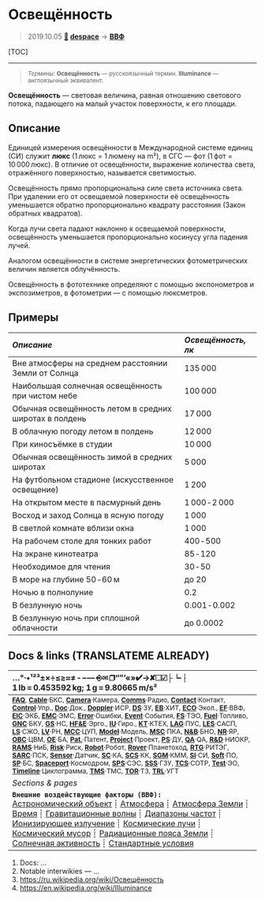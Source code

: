 # Освещённость
> 2019.10.05 **[🚀](../index/index.md) [despace](index.md)** → **[ВВФ](ef.md)**

[TOC]

---

> <small>*Термины:* **Освещённость** — русскоязычный термин. **Illuminance** — англоязычный эквивалент.</small>

**Освещённость** — световая величина, равная отношению светового потока, падающего на малый участок поверхности, к его площади.



## Описание
Единицей измерения освещённости в Международной системе единиц (СИ) служит **люкс** (1 люкс = 1 люмену на m²), в СГС — фот (1 фот = 10 000 люкс). В отличие от освещённости, выражение количества света, отражённого поверхностью, называется светимостью.

Освещённость прямо пропорциональна силе света источника света. При удалении его от освещаемой поверхности её освещённость уменьшается обратно пропорционально квадрату расстояния (Закон обратных квадратов).

Когда лучи света падают наклонно к освещаемой поверхности, освещённость уменьшается пропорционально косинусу угла падения лучей.

Аналогом освещённости в системе энергетических фотометрических величин является облучённость.

Освещённость в фототехнике определяют с помощью экспонометров и экспозиметров, в фотометрии — с помощью люксметров.



## Примеры
|*Описание*|*Освещённость, лк*|
|:--|:--|
| Вне атмосферы на среднем расстоянии Земли от Солнца | 135 000 |
| Наибольшая солнечная освещённость при чистом небе | 100 000 |
| Обычная освещённость летом в средних широтах в полдень | 17 000 |
| В облачную погоду летом в полдень | 12 000 |
| При киносъёмке в студии | 10 000 |
| Обычная освещённость зимой в средних широтах | 5 000 |
| На футбольном стадионе (искусственное освещение) | 1 200 |
| На открытом месте в пасмурный день | 1 000 ‑ 2 000 |
| Восход и заход Солнца в ясную погоду | 1 000 |
| В светлой комнате вблизи окна | 1 000 |
| На рабочем столе для тонких работ | 400 ‑ 500 |
| На экране кинотеатра | 85 ‑ 120 |
| Необходимое для чтения | 30 ‑ 50 |
| В море на глубине 50 ‑ 60 м | до 20 |
| Ночью в полнолуние | 0.2 |
| В безлунную ночь | 0.001 ‑ 0.002 |
| В безлунную ночь при сплошной облачности | до 0.0002 |



<p style="page-break-after:always"> </p>

## Docs & links (TRANSLATEME ALREADY)
|…°·•¹²³±×÷≤≥≈≠ ‑ −— ⎆✉ ❐“”’«»✔→✘☐☑├┕┆ 1 lb = 0.453592 kg; 1 g = 9.80665 m/s²|
|:--|
|<small>**[FAQ](faq.md)**, **[Cable](cable.md)**·БКС, **[Camera](camera.md)**·Камера, **[Comms](comms.md)**·Радио, **[Contact](contact.md)**·Контакт, **[Control](control.md)**·Упр., **[Doc](doc.md)**·Док., **[Doppler](doppler.md)**·ИСР, **[DS](ds.md)**·ЗУ, **[EB](eb.md)**·ХИТ, **[ECO](ecology.md)**·Экол., **[EF](ef.md)**·ВВФ, **[ElC](elc.md)**·ЭКБ, **[EMC](emc.md)**·ЭМС, **[Error](error.md)**·Ошибки, **[Event](event.md)**·События, **[FS](fs.md)**·ТЭО, **[Fuel](fuel.md)**·Топливо, **[GNC](gnc.md)**·БКУ, **[GS](scs.md)**·НС, **[HF&E](hfe.md)**·Эрго., **[IU](iu.md)**·Гиро., **[KT](kt.md)**·КТЕХ, **[LAG](lag.md)**·ПУC, **[LES](les.md)**·САСП, **[LS](ls.md)**·СЖО, **[LV](lv.md)**·РН, **[MCC](mcc.md)**·ЦУП, **[Model](model.md)**·Модель, **[MSC](sc.md)**·ПКА, **[N&B](nnb.md)**·БНО, **[NR](nr.md)**·ЯР, **[OBC](obc.md)**·ЦВМ, **[OE](oe.md)**·БА, **[Pat.](патент.md)**·Патент, **[Project](project.md)**·Проект, **[PS](ps.md)**·ДУ, **[QA](quality.md)**·QA, **[R&D](rnd.md)**·НИОКР, **[RAMS](rams.md)**·НиБ, **[Risk](risk.md)**·Риск, **[Robot](robotics.md)**·Робот, **[Rover](rover.md)**·Планетоход, **[RTG](rtg.md)**·РИТЭГ, **[SARC](sarc.md)**·ПСК, **[Sensor](sensor.md)**·Датчик, **[SC](sc.md)**·КА, **[SCS](scs.md)**·КК, **[SGM](sgm.md)**·КММ, **[SI](si.md)**·СИ, **[Soft](soft.md)**·ПО, **[SP](sp.md)**·БС, **[Spaceport](spaceport.md)**·Космодром, **[SPS](sps.md)**·СЭС, **[SSS](sss.md)**·ГЗУ, **[TCS](tcs.md)**·СОТР, **[Test](test.md)**·ЭО, **[Timeline](timeline.md)**·Циклограмма, **[TMS](tms.md)**·ТМС, **[TOR](tor.md)**·ТЗ, **[TRL](trl.md)**·УГТ</small>|
|*Sections & pages*|
|**`Внешние воздействующие факторы (ВВФ):`**<br> [Астрономический объект](aob.md) ┊ [Атмосфера](atmosphere.md) ┊ [Атмосфера Земли](earth_atmo.md) ┊ [Время](time.md) ┊ [Гравитационные волны](gravwave.md) ┊ [Диапазоны частот](rf.md) ┊ [Ионизирующее излучение](ion_rad.md) ┊ [Космические лучи](cr.md) ┊ [Космический мусор](sdeb.md) ┊ [Радиационные пояса Земли](varb.md) ┊ [Солнечная активность](solar_ph.md) ┊ [Стандартные условия](sctp.md) |

   1. Docs: …
   1. Notable interwikies — …
   1. <https://ru.wikipedia.org/wiki/Освещённость>
   1. <https://en.wikipedia.org/wiki/Illuminance>

